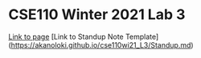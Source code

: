 # CSE110 Winter 2021 Lab 3
[Link to page](https://akanoloki.github.io/cse110wi21_L3/)
[Link to Standup Note Template] (https://akanoloki.github.io/cse110wi21_L3/Standup.md)